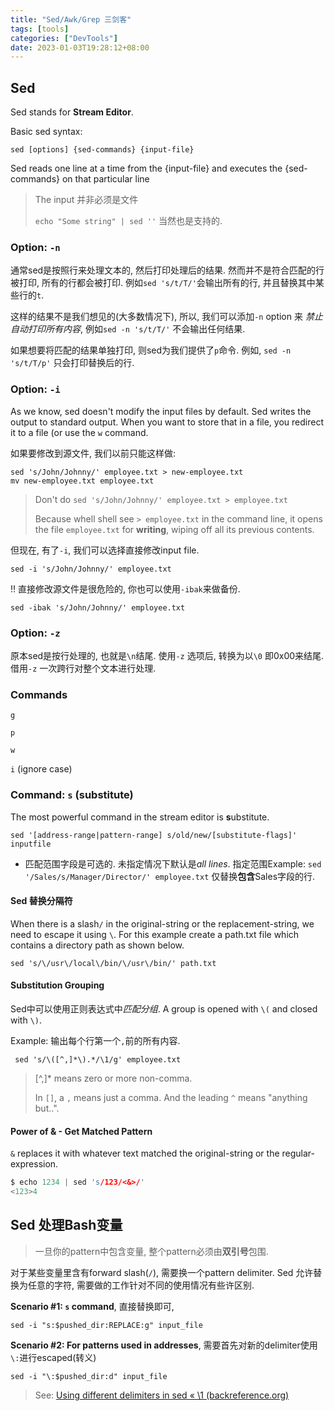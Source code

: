 ```yaml
---
title: "Sed/Awk/Grep 三剑客"
tags: [tools]
categories: ["DevTools"]
date: 2023-01-03T19:28:12+08:00
---
```


## Sed

Sed stands for **Stream Editor**. 

Basic sed syntax:  

```
sed [options] {sed-commands} {input-file}
```

Sed reads one line at a time from the {input-file} and executes the {sed-commands} on that particular line

> The input 并非必须是文件
>
> `echo "Some string" | sed ''` 当然也是支持的.

### Option: `-n `

通常sed是按照行来处理文本的, 然后打印处理后的结果. 然而并不是符合匹配的行被打印, 所有的行都会被打印. 例如`sed 's/t/T/'`会输出所有的行, 并且替换其中某些行的`t`.

这样的结果不是我们想见的(大多数情况下), 所以, 我们可以添加`-n` option 来 *禁止自动打印所有内容*,  例如`sed -n 's/t/T/'` 不会输出任何结果. 

如果想要将匹配的结果单独打印, 则sed为我们提供了`p`命令. 例如, `sed -n 's/t/T/p'` 只会打印替换后的行.

### Option: `-i`

As we know, sed doesn't modify the input files by default. Sed writes the output to standard output. When you want to store that in a file, you redirect it to a file (or use the `w` command. 

如果要修改到源文件, 我们以前只能这样做:

```shell
sed 's/John/Johnny/' employee.txt > new-employee.txt
mv new-employee.txt employee.txt
```

> Don't do `sed 's/John/Johnny/' employee.txt > employee.txt`
>
> Because  whell shell see `> employee.txt` in the command line, it opens the file `employee.txt` for **writing**, wiping off all its previous contents.

但现在, 有了`-i`, 我们可以选择直接修改input file.

```shell
sed -i 's/John/Johnny/' employee.txt
```

:bangbang: 直接修改源文件是很危险的, 你也可以使用`-ibak`来做备份.

```shell
sed -ibak 's/John/Johnny/' employee.txt
```

### Option: `-z`

原本sed是按行处理的,  也就是`\n`结尾. 使用`-z` 选项后, 转换为以`\0` 即0x00来结尾.  借用`-z` 一次跨行对整个文本进行处理.

### Commands

`g`

`p`

`w`

`i` (ignore case)

### Command: `s` (substitute)

The most powerful command in the stream editor is **s**ubstitute.  

```shell
sed '[address-range|pattern-range] s/old/new/[substitute-flags]' inputfile
```

* 匹配范围字段是可选的. 未指定情况下默认是*all lines*. 指定范围Example: `sed '/Sales/s/Manager/Director/' employee.txt` 仅替换**包含**Sales字段的行.

#### Sed 替换分隔符

When there is a slash`/` in the original-string or the replacement-string, we need to escape it using `\`.
For this example create a path.txt file which contains a directory path as shown below.  

```shell
sed 's/\/usr\/local\/bin/\/usr\/bin/' path.txt
```



#### Substitution Grouping  

Sed中可以使用正则表达式中*匹配分组*. A group is opened with `\(` and closed with `\)`.

Example: 输出每个行第一个`,`前的所有内容.

```
 sed 's/\([^,]*\).*/\1/g' employee.txt
```

> [^,]* means zero or more non-comma. 
>
> In `[]`, a `,` means just a comma. And the leading `^` means "anything but..". 

#### Power of & - Get Matched Pattern  

`&` replaces it with whatever text matched the original-string or the regular-expression.  

```c
$ echo 1234 | sed 's/123/<&>/'
<123>4
```

## Sed 处理Bash变量

> 一旦你的pattern中包含变量, 整个pattern必须由**双引号**包围. 

对于某些变量里含有forward slash(`/`), 需要换一个pattern delimiter. Sed 允许替换为任意的字符, 需要做的工作针对不同的使用情况有些许区别.

**Scenario #1: `s` command**, 直接替换即可, 

```shell
sed -i "s:$pushed_dir:REPLACE:g" input_file
```

**Scenario #2: For patterns used in addresses**, 需要首先对新的delimiter使用`\:`进行escaped(转义)

```shell
sed -i "\:$pushed_dir:d" input_file
```

> See: [Using different delimiters in sed « \1 (backreference.org)](https://backreference.org/2010/02/20/using-different-delimiters-in-sed/index.html)


